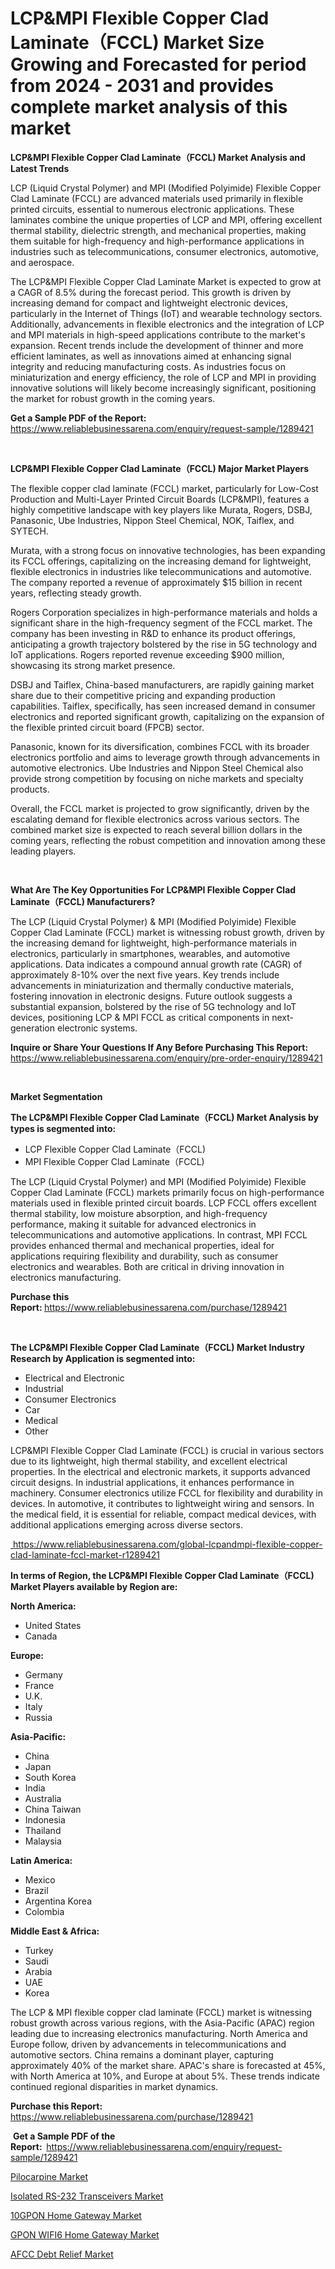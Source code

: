 <p><h1>LCP&MPI Flexible Copper Clad Laminate（FCCL) Market Size Growing and Forecasted for period from 2024 - 2031 and provides complete market analysis of this market</h1></p><p><strong>LCP&MPI Flexible Copper Clad Laminate（FCCL) Market Analysis and Latest Trends</strong></p>
<p><p>LCP (Liquid Crystal Polymer) and MPI (Modified Polyimide) Flexible Copper Clad Laminate (FCCL) are advanced materials used primarily in flexible printed circuits, essential to numerous electronic applications. These laminates combine the unique properties of LCP and MPI, offering excellent thermal stability, dielectric strength, and mechanical properties, making them suitable for high-frequency and high-performance applications in industries such as telecommunications, consumer electronics, automotive, and aerospace.</p><p>The LCP&MPI Flexible Copper Clad Laminate Market is expected to grow at a CAGR of 8.5% during the forecast period. This growth is driven by increasing demand for compact and lightweight electronic devices, particularly in the Internet of Things (IoT) and wearable technology sectors. Additionally, advancements in flexible electronics and the integration of LCP and MPI materials in high-speed applications contribute to the market's expansion. Recent trends include the development of thinner and more efficient laminates, as well as innovations aimed at enhancing signal integrity and reducing manufacturing costs. As industries focus on miniaturization and energy efficiency, the role of LCP and MPI in providing innovative solutions will likely become increasingly significant, positioning the market for robust growth in the coming years.</p></p>
<p><strong>Get a Sample PDF of the Report:&nbsp;</strong> <a href="https://www.reliablebusinessarena.com/enquiry/request-sample/1289421?utm_campaign=1726&utm_medium=2&utm_source=Github&utm_content=ia&utm_term=26102024&utm_id=lcpmpi-flexible-copper-clad-laminatefccl">https://www.reliablebusinessarena.com/enquiry/request-sample/1289421</a></p>
<p>&nbsp;</p>
<p><strong>LCP&MPI Flexible Copper Clad Laminate（FCCL) Major Market Players</strong></p>
<p><p>The flexible copper clad laminate (FCCL) market, particularly for Low-Cost Production and Multi-Layer Printed Circuit Boards (LCP&MPI), features a highly competitive landscape with key players like Murata, Rogers, DSBJ, Panasonic, Ube Industries, Nippon Steel Chemical, NOK, Taiflex, and SYTECH. </p><p>Murata, with a strong focus on innovative technologies, has been expanding its FCCL offerings, capitalizing on the increasing demand for lightweight, flexible electronics in industries like telecommunications and automotive. The company reported a revenue of approximately $15 billion in recent years, reflecting steady growth.</p><p>Rogers Corporation specializes in high-performance materials and holds a significant share in the high-frequency segment of the FCCL market. The company has been investing in R&D to enhance its product offerings, anticipating a growth trajectory bolstered by the rise in 5G technology and IoT applications. Rogers reported revenue exceeding $900 million, showcasing its strong market presence.</p><p>DSBJ and Taiflex, China-based manufacturers, are rapidly gaining market share due to their competitive pricing and expanding production capabilities. Taiflex, specifically, has seen increased demand in consumer electronics and reported significant growth, capitalizing on the expansion of the flexible printed circuit board (FPCB) sector.</p><p>Panasonic, known for its diversification, combines FCCL with its broader electronics portfolio and aims to leverage growth through advancements in automotive electronics. Ube Industries and Nippon Steel Chemical also provide strong competition by focusing on niche markets and specialty products.</p><p>Overall, the FCCL market is projected to grow significantly, driven by the escalating demand for flexible electronics across various sectors. The combined market size is expected to reach several billion dollars in the coming years, reflecting the robust competition and innovation among these leading players.</p></p>
<p>&nbsp;</p>
<p><strong>What Are The Key Opportunities For LCP&MPI Flexible Copper Clad Laminate（FCCL) Manufacturers?</strong></p>
<p><p>The LCP (Liquid Crystal Polymer) & MPI (Modified Polyimide) Flexible Copper Clad Laminate (FCCL) market is witnessing robust growth, driven by the increasing demand for lightweight, high-performance materials in electronics, particularly in smartphones, wearables, and automotive applications. Data indicates a compound annual growth rate (CAGR) of approximately 8-10% over the next five years. Key trends include advancements in miniaturization and thermally conductive materials, fostering innovation in electronic designs. Future outlook suggests a substantial expansion, bolstered by the rise of 5G technology and IoT devices, positioning LCP & MPI FCCL as critical components in next-generation electronic systems.</p></p>
<p><strong>Inquire or Share Your Questions If Any Before Purchasing This Report:</strong> <a href="https://www.reliablebusinessarena.com/enquiry/pre-order-enquiry/1289421?utm_campaign=1726&utm_medium=2&utm_source=Github&utm_content=ia&utm_term=26102024&utm_id=lcpmpi-flexible-copper-clad-laminatefccl">https://www.reliablebusinessarena.com/enquiry/pre-order-enquiry/1289421</a></p>
<p>&nbsp;</p>
<p><strong>Market Segmentation</strong></p>
<p><strong>The LCP&MPI Flexible Copper Clad Laminate（FCCL) Market Analysis by types is segmented into:</strong></p>
<p><ul><li>LCP Flexible Copper Clad Laminate（FCCL)</li><li>MPI Flexible Copper Clad Laminate（FCCL)</li></ul></p>
<p><p>The LCP (Liquid Crystal Polymer) and MPI (Modified Polyimide) Flexible Copper Clad Laminate (FCCL) markets primarily focus on high-performance materials used in flexible printed circuit boards. LCP FCCL offers excellent thermal stability, low moisture absorption, and high-frequency performance, making it suitable for advanced electronics in telecommunications and automotive applications. In contrast, MPI FCCL provides enhanced thermal and mechanical properties, ideal for applications requiring flexibility and durability, such as consumer electronics and wearables. Both are critical in driving innovation in electronics manufacturing.</p></p>
<p><strong>Purchase this Report:&nbsp;</strong><a href="https://www.reliablebusinessarena.com/purchase/1289421?utm_campaign=1726&utm_medium=2&utm_source=Github&utm_content=ia&utm_term=26102024&utm_id=lcpmpi-flexible-copper-clad-laminatefccl">https://www.reliablebusinessarena.com/purchase/1289421</a></p>
<p>&nbsp;</p>
<p><strong>The LCP&MPI Flexible Copper Clad Laminate（FCCL) Market Industry Research by Application is segmented into:</strong></p>
<p><ul><li>Electrical and Electronic</li><li>Industrial</li><li>Consumer Electronics</li><li>Car</li><li>Medical</li><li>Other</li></ul></p>
<p><p>LCP&MPI Flexible Copper Clad Laminate (FCCL) is crucial in various sectors due to its lightweight, high thermal stability, and excellent electrical properties. In the electrical and electronic markets, it supports advanced circuit designs. In industrial applications, it enhances performance in machinery. Consumer electronics utilize FCCL for flexibility and durability in devices. In automotive, it contributes to lightweight wiring and sensors. In the medical field, it is essential for reliable, compact medical devices, with additional applications emerging across diverse sectors.</p></p>
<p><a href="https://www.reliablebusinessarena.com/global-lcpandmpi-flexible-copper-clad-laminate-fccl-market-r1289421?utm_campaign=1726&utm_medium=2&utm_source=Github&utm_content=ia&utm_term=26102024&utm_id=lcpmpi-flexible-copper-clad-laminatefccl">&nbsp;https://www.reliablebusinessarena.com/global-lcpandmpi-flexible-copper-clad-laminate-fccl-market-r1289421</a></p>
<p><strong>In terms of Region, the LCP&MPI Flexible Copper Clad Laminate（FCCL) Market Players available by Region are:</strong></p>
<p>
    <p> <strong> North America: </strong>
        <ul>
            <li>United States</li>
            <li>Canada</li>
        </ul>
        </p> 
    <p> <strong> Europe: </strong>
        <ul>
            <li>Germany</li>
            <li>France</li>
            <li>U.K.</li>
            <li>Italy</li>
            <li>Russia</li>
        </ul>
        </p> 
    <p> <strong> Asia-Pacific: </strong>
        <ul>
            <li>China</li>
            <li>Japan</li>
            <li>South Korea</li>
            <li>India</li>
            <li>Australia</li>
            <li>China Taiwan</li>
            <li>Indonesia</li>
            <li>Thailand</li>
            <li>Malaysia</li>
        </ul>
        </p> 
    <p> <strong> Latin America: </strong>
        <ul>
            <li>Mexico</li>
            <li>Brazil</li>
            <li>Argentina Korea</li>
            <li>Colombia</li>
        </ul>
        </p> 
    <p> <strong> Middle East & Africa: </strong>
        <ul>
            <li>Turkey</li>
            <li>Saudi</li>
            <li>Arabia</li>
            <li>UAE</li>
            <li>Korea</li>
        </ul>
    </p>
    </p>
<p><p>The LCP & MPI flexible copper clad laminate (FCCL) market is witnessing robust growth across various regions, with the Asia-Pacific (APAC) region leading due to increasing electronics manufacturing. North America and Europe follow, driven by advancements in telecommunications and automotive sectors. China remains a dominant player, capturing approximately 40% of the market share. APAC's share is forecasted at 45%, with North America at 10%, and Europe at about 5%. These trends indicate continued regional disparities in market dynamics.</p></p>
<p><strong>Purchase this Report: </strong><a href="https://www.reliablebusinessarena.com/purchase/1289421?utm_campaign=1726&utm_medium=2&utm_source=Github&utm_content=ia&utm_term=26102024&utm_id=lcpmpi-flexible-copper-clad-laminatefccl">https://www.reliablebusinessarena.com/purchase/1289421</a></p>
<p>&nbsp;<strong>Get a Sample PDF of the Report:&nbsp;&nbsp;</strong><a href="https://www.reliablebusinessarena.com/enquiry/request-sample/1289421?utm_campaign=1726&utm_medium=2&utm_source=Github&utm_content=ia&utm_term=26102024&utm_id=lcpmpi-flexible-copper-clad-laminatefccl">https://www.reliablebusinessarena.com/enquiry/request-sample/1289421</a></p>
<p><strong></strong></p>
<p><p><a href="https://github.com/abbislposival/Market-Research-Report-List-1/blob/main/pilocarpine-market.md?utm_campaign=1726&utm_medium=2&utm_source=Github&utm_content=ia&utm_term=26102024&utm_id=lcpmpi-flexible-copper-clad-laminatefccl">Pilocarpine Market</a></p><p><a href="https://www.linkedin.com/pulse/strategic-market-insights-global-isolated-rs-232-transceivers-lgdhe?utm_campaign=1726&utm_medium=2&utm_source=Github&utm_content=ia&utm_term=26102024&utm_id=lcpmpi-flexible-copper-clad-laminatefccl">Isolated RS-232 Transceivers Market</a></p><p><a href="https://www.linkedin.com/pulse/10gpon-home-gateway-landscape-product-spectrum-market-trajectories-jk7le?utm_campaign=1726&utm_medium=2&utm_source=Github&utm_content=ia&utm_term=26102024&utm_id=lcpmpi-flexible-copper-clad-laminatefccl">10GPON Home Gateway Market</a></p><p><a href="https://www.linkedin.com/pulse/gpon-wifi6-home-gateway-ecosystem-mapping-innovation-value-chains-nki8e?utm_campaign=1726&utm_medium=2&utm_source=Github&utm_content=ia&utm_term=26102024&utm_id=lcpmpi-flexible-copper-clad-laminatefccl">GPON WIFI6 Home Gateway Market</a></p><p><a href="https://www.linkedin.com/pulse/afcc-debt-relief-market-indicators-size-regional-breakdown-i7uke?utm_campaign=1726&utm_medium=2&utm_source=Github&utm_content=ia&utm_term=26102024&utm_id=lcpmpi-flexible-copper-clad-laminatefccl">AFCC Debt Relief Market</a></p></p>
